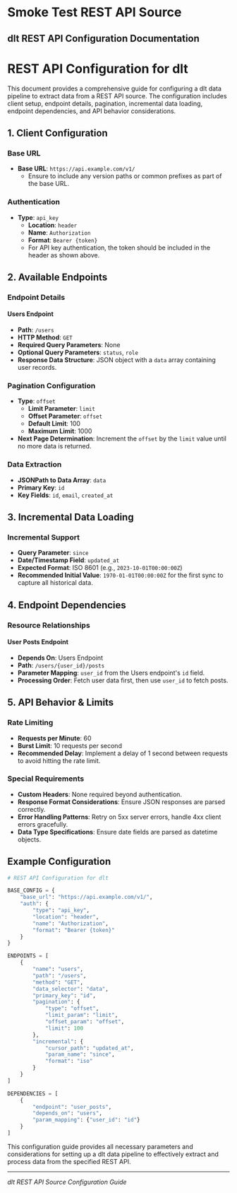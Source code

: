 # Smoke Test REST API Source

## dlt REST API Configuration Documentation

# REST API Configuration for dlt

This document provides a comprehensive guide for configuring a dlt data pipeline to extract data from a REST API source. The configuration includes client setup, endpoint details, pagination, incremental data loading, endpoint dependencies, and API behavior considerations.

## 1. Client Configuration

### Base URL
- **Base URL**: `https://api.example.com/v1/`
  - Ensure to include any version paths or common prefixes as part of the base URL.

### Authentication
- **Type**: `api_key`
  - **Location**: `header`
  - **Name**: `Authorization`
  - **Format**: `Bearer {token}`
  - For API key authentication, the token should be included in the header as shown above.

## 2. Available Endpoints

### Endpoint Details

#### Users Endpoint
- **Path**: `/users`
- **HTTP Method**: `GET`
- **Required Query Parameters**: None
- **Optional Query Parameters**: `status`, `role`
- **Response Data Structure**: JSON object with a `data` array containing user records.

### Pagination Configuration
- **Type**: `offset`
  - **Limit Parameter**: `limit`
  - **Offset Parameter**: `offset`
  - **Default Limit**: 100
  - **Maximum Limit**: 1000
- **Next Page Determination**: Increment the `offset` by the `limit` value until no more data is returned.

### Data Extraction
- **JSONPath to Data Array**: `data`
- **Primary Key**: `id`
- **Key Fields**: `id`, `email`, `created_at`

## 3. Incremental Data Loading

### Incremental Support
- **Query Parameter**: `since`
- **Date/Timestamp Field**: `updated_at`
- **Expected Format**: ISO 8601 (e.g., `2023-10-01T00:00:00Z`)
- **Recommended Initial Value**: `1970-01-01T00:00:00Z` for the first sync to capture all historical data.

## 4. Endpoint Dependencies

### Resource Relationships

#### User Posts Endpoint
- **Depends On**: Users Endpoint
- **Path**: `/users/{user_id}/posts`
- **Parameter Mapping**: `user_id` from the Users endpoint's `id` field.
- **Processing Order**: Fetch user data first, then use `user_id` to fetch posts.

## 5. API Behavior & Limits

### Rate Limiting
- **Requests per Minute**: 60
- **Burst Limit**: 10 requests per second
- **Recommended Delay**: Implement a delay of 1 second between requests to avoid hitting the rate limit.

### Special Requirements
- **Custom Headers**: None required beyond authentication.
- **Response Format Considerations**: Ensure JSON responses are parsed correctly.
- **Error Handling Patterns**: Retry on 5xx server errors, handle 4xx client errors gracefully.
- **Data Type Specifications**: Ensure date fields are parsed as datetime objects.

## Example Configuration

```python
# REST API Configuration for dlt

BASE_CONFIG = {
    "base_url": "https://api.example.com/v1/",
    "auth": {
        "type": "api_key",
        "location": "header",
        "name": "Authorization",
        "format": "Bearer {token}"
    }
}

ENDPOINTS = [
    {
        "name": "users",
        "path": "/users",
        "method": "GET",
        "data_selector": "data",
        "primary_key": "id",
        "pagination": {
            "type": "offset",
            "limit_param": "limit",
            "offset_param": "offset",
            "limit": 100
        },
        "incremental": {
            "cursor_path": "updated_at",
            "param_name": "since",
            "format": "iso"
        }
    }
]

DEPENDENCIES = [
    {
        "endpoint": "user_posts", 
        "depends_on": "users",
        "param_mapping": {"user_id": "id"}
    }
]
```

This configuration guide provides all necessary parameters and considerations for setting up a dlt data pipeline to effectively extract and process data from the specified REST API.

---
*dlt REST API Source Configuration Guide*